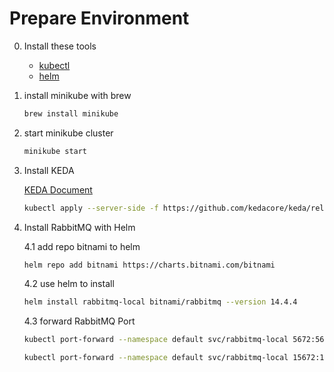 # Prepare Environment

0. Install these tools
    - [kubectl](https://kubernetes.io/docs/tasks/tools/)
    - [helm](https://helm.sh/docs/intro/install/)

1. install minikube with brew

    ```bash
    brew install minikube
    ```

2. start minikube cluster

    ```bash
    minikube start
    ```

3. Install KEDA

    [KEDA Document](https://keda.sh/docs/2.14/deploy/)

    ```bash
    kubectl apply --server-side -f https://github.com/kedacore/keda/releases/download/v2.14.0/keda-2.14.0.yaml
    ```

4. Install RabbitMQ with Helm

    4.1 add repo bitnami to helm

    ```bash
    helm repo add bitnami https://charts.bitnami.com/bitnami
    ```

    4.2 use helm to install

    ```bash
    helm install rabbitmq-local bitnami/rabbitmq --version 14.4.4
    ```

    4.3 forward RabbitMQ Port

    ```bash
    kubectl port-forward --namespace default svc/rabbitmq-local 5672:5672
    ```

    ```bash
    kubectl port-forward --namespace default svc/rabbitmq-local 15672:15672
    ```
